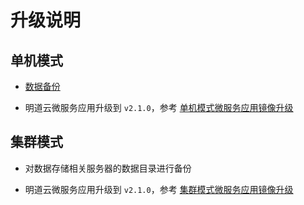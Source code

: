 # 升级说明

## 单机模式

- [数据备份](https://docs.pd.mingdao.com/docker-compose-standalone-data.html)
   
- 明道云微服务应用升级到 `v2.1.0`，参考 [单机模式微服务应用镜像升级](https://docs.pd.mingdao.com/docker-compose-standalone-upgrade.html#%E6%98%8E%E9%81%93%E4%BA%91%E5%BE%AE%E6%9C%8D%E5%8A%A1%E5%BA%94%E7%94%A8%E9%95%9C%E5%83%8F%E5%8D%87%E7%BA%A7)

## 集群模式

- 对数据存储相关服务器的数据目录进行备份

- 明道云微服务应用升级到 `v2.1.0`，参考 [集群模式微服务应用镜像升级](https://docs.pd.mingdao.com/docker-compose-cluster-upgrade.html#%E6%98%8E%E9%81%93%E4%BA%91%E5%BE%AE%E6%9C%8D%E5%8A%A1%E5%BA%94%E7%94%A8%E9%95%9C%E5%83%8F%E5%8D%87%E7%BA%A7)